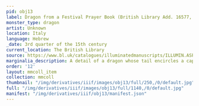 ```yaml
---
pid: obj13
label: Dragon from a Festival Prayer Book (British Library Add. 16577, fol. 44v)
monster_type: dragon
artist: Unknown
location: Italy
language: Hebrew
_date: 3rd quarter of the 15th century
current_location: The British Library
source: https://www.bl.uk/catalogues/illuminatedmanuscripts/ILLUMIN.ASP?Size=mid&IllID=56762
marginalia_description: A detail of a dragon whose tail encircles a caption.
order: '12'
layout: mmcoll_item
collection: mmcoll
thumbnail: "/img/derivatives/iiif/images/obj13/full/250,/0/default.jpg"
full: "/img/derivatives/iiif/images/obj13/full/1140,/0/default.jpg"
manifest: "/img/derivatives/iiif/obj13/manifest.json"
---
```

